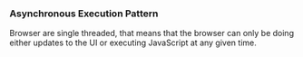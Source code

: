 ### Asynchronous Execution Pattern

Browser are single threaded, that means that the browser can only be doing either updates to the UI or executing JavaScript at any given time.

